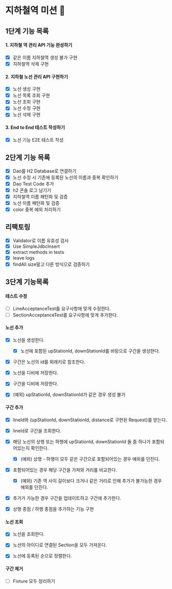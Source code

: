 # 지하철역 미션 🚃

## 1단계 기능 목록

#### 1. 지하철 역 관리 API 기능 완성하기
   - [x] 같은 이름 지하철역 생성 불가 구현
   - [x] 지하철역 삭제 구현

#### 2. 지하철 노선 관리 API 구현하기
   - [x] 노선 생성 구현
   - [x] 노선 목록 조회 구현
   - [x] 노선 조회 구현
   - [x] 노선 수정 구현
   - [x] 노선 삭제 구현
   
#### 3. End to End 테스트 작성하기
   - [x] 노선 기능 E2E 테스트 작성
   
## 2단계 기능 목록
   - [x] Dao를 H2 Database로 연결하기
   - [x] 노선 수정 시 기존에 등록된 노선의 이름과 중복 확인하기 
   - [x] Dao Test Code 추가
   - [x] h2 콘솔 로그 남기기
   - [x] 지하철역 이름 패턴화 및 검증
   - [x] 노선 이름 패턴화 및 검증 
   - [x] color 중복 예외 처리하기

## 리팩토링
   - [x] Validator로 이름 유효성 검사
   - [x] Use SimpleJdbcInsert
   - [x] extract methods in tests
   - [x] leave logs
   - [x] findAll size말고 다른 방식으로 검증하기

## 3단계 기능목록

#### 테스트 수정
- [ ] LineAcceptanceTest를 요구사항에 맞게 수정한다.
- [ ] SectionAcceptanceTest를 요구사항에 맞게 추가한다.

#### 노선 추가
- [x] 노선을 생성한다.
  - [x] 노선에 포함된 upStationId, downStationId를 바탕으로 구간을 생성한다.
- [x] 구간은 노선의 id를 외래키로 참조한다.
- [x] 노선을 디비에 저장한다.
- [x] 구간을 디비에 저장한다.

- [x] (예외) upStationId, downStationId가 같은 경우 생성 불가

#### 구간 추가
- [x] lineId와 {upStationId, downStationId, distance로 구현된 Request}를 받는다.
- [x] lineId로 구간을 조회한다.
- [x] 해당 노선의 상행 또는 하행에 upStationId, downStationId 둘 중 하나가 포함되어있는지 확인한다.
  - [x] (예외) 상행 - 하행이 모두 같은 구간으로 포함되어있는 경우 예외를 던진다.
- [x] 포함되어있는 경우 해당 구간을 가져와 거리를 비교한다. 
  - [x] (예외) 기존 역 사이 길이보다 크거나 같은 거리로 인해 추가가 불가능한 경우 예외를 던진다.
- [x] 추가가 가능한 경우 구간을 업데이트하고 구간에 추가한다.
  
- [x] 상행 종점 / 하행 종점을 추가하는 기능 구현

#### 노선 조회
- [x] 노선을 조회한다.
- [x] 노선의 아이디로 연결된 Section을 모두 가져온다.
  
- [x] 노선에 등록된 순으로 정렬한다.

#### 구간 제거


- [ ] Fixture 모두 정리하기